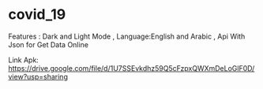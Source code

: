 # covid_19

 Features : Dark and Light Mode , Language:English and Arabic , Api With Json for Get Data Online
 
 Link Apk: https://drive.google.com/file/d/1U7SSEvkdhz59Q5cFzpxQWXmDeLoGlF0D/view?usp=sharing
